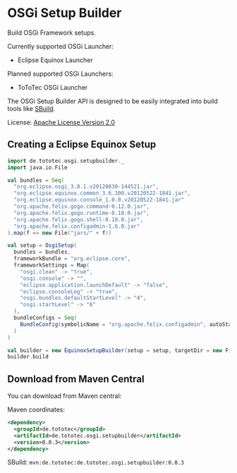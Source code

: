 OSGi Setup Builder
==================

Build OSGi Framework setups. 

Currently supported OSGi Launcher:
* Eclipse Equinox Launcher

Planned supported OSGi Launchers:
* ToToTec OSGi Launcher

The OSGi Setup Builder API is designed to be easily integrated into build tools like [SBuild](http://sbuild.tototec.de).

License: [Apache License Version 2.0](http://www.apache.org/licenses/LICENSE-2.0.html)

Creating a Eclipse Equinox Setup
--------------------------------

```scala
import de.tototec.osgi.setupbuilder._
import java.io.File

val bundles = Seq(
  "org.eclipse.osgi_3.8.1.v20120830-144521.jar",
  "org.eclipse.equinox.common_3.6.100.v20120522-1841.jar",
  "org.eclipse.equinox.console_1.0.0.v20120522-1841.jar"
  "org.apache.felix.gogo.command-0.12.0.jar",
  "org.apache.felix.gogo.runtime-0.10.0.jar",
  "org.apache.felix.gogo.shell-0.10.0.jar",
  "org.apache.felix.configadmin-1.6.0.jar"
).map(f => new File("jars/" + f))

val setup = OsgiSetup(
  bundles = bundles, 
  frameworkBundle = "org.eclipse.core",
  frameworkSettings = Map(
    "osgi.clean" -> "true",
    "osgi.console" -> "",
    "eclipse.application.launchDefault" -> "false",
    "eclipse.consoleLog" -> "true",
    "osgi.bundles.defaultStartLevel" -> "4",
    "osgi.startLevel" -> "6"
  ),
  bundleConfigs = Seq(
    BundleConfig(symbolicName = "org.apache.felix.configadmin", autoStart = true)
  )
)

val builder = new EquinoxSetupBuilder(setup = setup, targetDir = new File("target/equinox"))
builder.build
```

Download from Maven Central
---------------------------

You can download from Maven central:

Maven coordinates:
```xml
<dependency>
  <groupId>de.tototec</groupId>
  <artifactId>de.tototec.osgi.setupbuilder</artifactId>
  <version>0.0.3</version>
</dependency>
```

SBuild: <code>mvn:de.tototec:de.tototec.osgi.setupbuilder:0.0.3</code>
